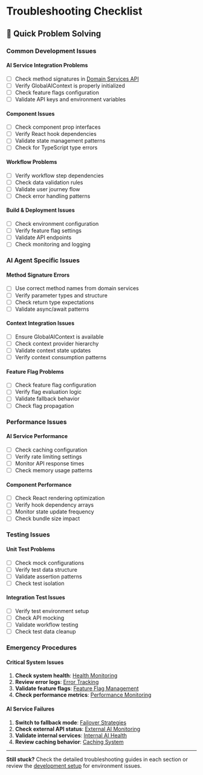 # Troubleshooting Checklist

## 🚨 **Quick Problem Solving**

### **Common Development Issues**

#### **AI Service Integration Problems**
- [ ] Check method signatures in [Domain Services API](../api-reference/ai-services/domain-services-api.md)
- [ ] Verify GlobalAIContext is properly initialized
- [ ] Check feature flags configuration
- [ ] Validate API keys and environment variables

#### **Component Issues**
- [ ] Check component prop interfaces
- [ ] Verify React hook dependencies
- [ ] Validate state management patterns
- [ ] Check for TypeScript type errors

#### **Workflow Problems**
- [ ] Verify workflow step dependencies
- [ ] Check data validation rules
- [ ] Validate user journey flow
- [ ] Check error handling patterns

#### **Build & Deployment Issues**
- [ ] Check environment configuration
- [ ] Verify feature flag settings
- [ ] Validate API endpoints
- [ ] Check monitoring and logging

### **AI Agent Specific Issues**

#### **Method Signature Errors**
- [ ] Use correct method names from domain services
- [ ] Verify parameter types and structure
- [ ] Check return type expectations
- [ ] Validate async/await patterns

#### **Context Integration Issues**
- [ ] Ensure GlobalAIContext is available
- [ ] Check context provider hierarchy
- [ ] Validate context state updates
- [ ] Verify context consumption patterns

#### **Feature Flag Problems**
- [ ] Check feature flag configuration
- [ ] Verify flag evaluation logic
- [ ] Validate fallback behavior
- [ ] Check flag propagation

### **Performance Issues**

#### **AI Service Performance**
- [ ] Check caching configuration
- [ ] Verify rate limiting settings
- [ ] Monitor API response times
- [ ] Check memory usage patterns

#### **Component Performance**
- [ ] Check React rendering optimization
- [ ] Verify hook dependency arrays
- [ ] Monitor state update frequency
- [ ] Check bundle size impact

### **Testing Issues**

#### **Unit Test Problems**
- [ ] Check mock configurations
- [ ] Verify test data structure
- [ ] Validate assertion patterns
- [ ] Check test isolation

#### **Integration Test Issues**
- [ ] Verify test environment setup
- [ ] Check API mocking
- [ ] Validate workflow testing
- [ ] Check test data cleanup

### **Emergency Procedures**

#### **Critical System Issues**
1. **Check system health**: [Health Monitoring](../deployment/monitoring/health-checking-workflow.md)
2. **Review error logs**: [Error Tracking](../deployment/monitoring/error-tracking-workflow.md)
3. **Validate feature flags**: [Feature Flag Management](../deployment/feature-flags/feature-flag-management.md)
4. **Check performance metrics**: [Performance Monitoring](../deployment/monitoring/performance-monitoring-workflow.md)

#### **AI Service Failures**
1. **Switch to fallback mode**: [Failover Strategies](../ai-systems/integration-patterns/failover-strategies.md)
2. **Check external API status**: [External AI Monitoring](../ai-systems/external/integration/error-handling.md)
3. **Validate internal services**: [Internal AI Health](../ai-systems/internal/troubleshooting/method-signature-errors.md)
4. **Review caching behavior**: [Caching System](../ai-systems/internal/core-services/caching-system.md)

---

**Still stuck?** Check the detailed troubleshooting guides in each section or review the [development setup](./development-setup.md) for environment issues.